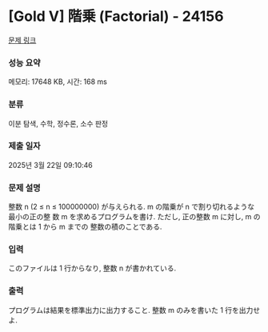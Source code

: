 # [Gold V] 階乗 (Factorial) - 24156 

[문제 링크](https://www.acmicpc.net/problem/24156) 

### 성능 요약

메모리: 17648 KB, 시간: 168 ms

### 분류

이분 탐색, 수학, 정수론, 소수 판정

### 제출 일자

2025년 3월 22일 09:10:46

### 문제 설명

<p>整数 n (2 ≤ n ≤ 100000000) が与えられる. m の階乗が n で割り切れるような最小の正の整 数 m を求めるプログラムを書け. ただし, 正の整数 m に対し, m の階乗とは 1 から m までの 整数の積のことである.</p>

### 입력 

 <p>このファイルは 1 行からなり, 整数 n が書かれている.</p>

### 출력 

 <p>プログラムは結果を標準出力に出力すること. 整数 m のみを書いた 1 行を出力せよ.</p>

